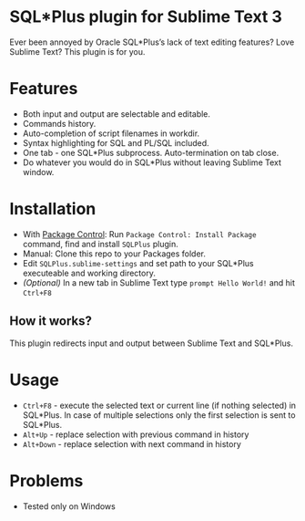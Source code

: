 # SQL*Plus plugin for Sublime Text 3

Ever been annoyed by Oracle SQL*Plus’s lack of text editing features? Love Sublime Text?
This plugin is for you.

# Features
* Both input and output are selectable and editable.
* Commands history.
* Auto-completion of script filenames in workdir.
* Syntax highlighting for SQL and PL/SQL included.
* One tab - one SQL*Plus subprocess. Auto-termination on tab close.
* Do whatever you would do in SQL*Plus without leaving Sublime Text window.

# Installation
* With [Package Control](http://wbond.net/sublime_packages/package_control): Run `Package Control: Install Package` command, find and install `SQLPlus` plugin.
* Manual: Clone this repo to your Packages folder.
* Edit `SQLPlus.sublime-settings` and set path to your SQL*Plus executeable and working directory.
* *(Optional)* In a new tab in Sublime Text type `prompt Hello World!` and hit `Ctrl+F8`

## How it works?
This plugin redirects input and output between Sublime Text and SQL*Plus.

# Usage
* `Ctrl+F8` - execute the selected text or current line (if nothing selected) in SQL\*Plus. In case of multiple selections only the first selection is sent to SQL*Plus.
* `Alt+Up` - replace selection with previous command in history
* `Alt+Down` - replace selection with next command in history

# Problems
* Tested only on Windows

